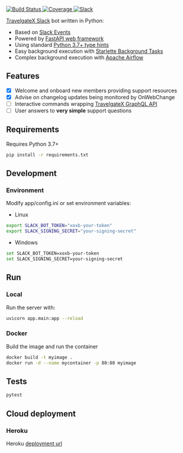 <p>
<a href="https://travis-ci.org/travelgateX/slack-botx" target="_blank">
    <img src="https://travis-ci.org/travelgateX/slack-botx.svg?branch=master" alt="Build Status">
</a>
<a href="https://codecov.io/gh/travelgateX/slack-botx" target="_blank">
    <img src="https://codecov.io/gh/travelgateX/slack-botx/branch/master/graph/badge.svg" alt="Coverage">
</a>
<a href="https://slack.travelgatex.com" target="_blank">
    <img src="https://slack.travelgatex.com/badge.svg" alt="Slack">
</a>
</p>

[TravelgateX Slack](https://travelgatex.slack.com) bot written in Python:

* Based on [Slack Events](https://api.slack.com/events-api)
* Powered by [FastAPI web framework](https://fastapi.tiangolo.com)
* Using standard [Python 3.7+ type hints](https://docs.python.org/3/library/typing.html)
* Easy background execution with [Starlette Background Tasks](https://www.starlette.io/background)
* Complex background execution with [Apache Airflow](https://airflow.apache.org/)

## Features

* [x] Welcome and onboard new members providing support resources
* [x] Advise on changelog updates being monitored by OnWebChange
* [ ] Interactive commands wrapping [TravelgateX GraphQL API](https://api.travelgatex.com)
* [ ] User answers to __very simple__ support questions

## Requirements

Requires Python 3.7+

```bash
pip install -r requirements.txt
```

## Development

### Environment

Modify app/config.ini or set environment variables:

* Linux

```bash
export SLACK_BOT_TOKEN="xoxb-your-token"
export SLACK_SIGNING_SECRET="your-signing-secret"
```

* Windows

```bash
set SLACK_BOT_TOKEN=xoxb-your-token
set SLACK_SIGNING_SECRET=your-signing-secret
```

## Run

### Local

Run the server with:

```bash
uvicorn app.main:app --reload
```

### Docker

Build the image and run the container

```bash
docker build -t myimage .
docker run -d --name mycontainer -p 80:80 myimage
```

## Tests

```bash
pytest
```

## Cloud deployment

### Heroku

Heroku [deployment url](https://slack-botx.herokuapp.com/)
